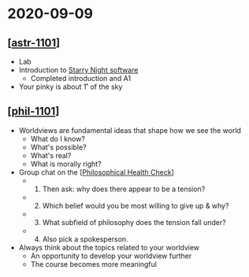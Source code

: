 # 2020-09-09

## [[astr-1101]]

- Lab
- Introduction to [Starry Night software](http://www.starrynighteducation.com)
  - Completed introduction and A1
- Your pinky is about 1˚ of the sky

## [[phil-1101]]

- Worldviews are fundamental ideas that shape how we see the world
  - What do I know?
  - What's possible?
  - What's real?
  - What is morally right?
- Group chat on the [[Philosophical Health Check]]
  - 1.  Then ask: why does there appear to be a tension?
  - 2. Which belief would you be most willing to give up & why?
  - 3. What subfield of philosophy does the tension fall under?
  - 4. Also pick a spokesperson.
- Always think about the topics related to your worldview
  - An opportunity to develop your worldview further
  - The course becomes more meaningful

[//begin]: # "Autogenerated link references for markdown compatibility"
[astr-1101]: astr-1101 "ASTR 1101 - Intro to the Solar System"
[phil-1101]: phil-1101 "PHIL 1101 - Intro to Philosophy: Knowledge and Reality"
[Philosophical Health Check]: philosophical-health-check "Philosophical Health Check"
[//end]: # "Autogenerated link references"
